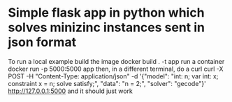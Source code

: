 # Simple flask app in python which solves minizinc instances sent in json format

To run a local example build the image
    docker build . -t app
run a container
    docker run -p 5000:5000 app
then, in a different terminal, do a curl
    curl -X POST -H "Content-Type: application/json" -d '{"model": "int: n; var int: x; constraint x = n; solve satisfy;", "data": "n = 2;", "solver": "gecode"}' http://127.0.0.1:5000
and it should just work